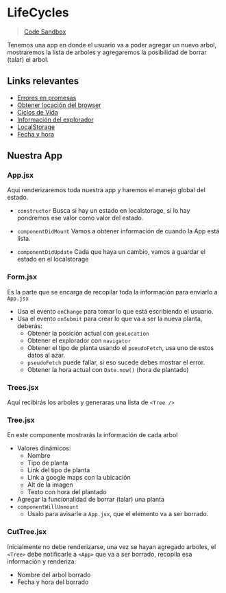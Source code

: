 # LifeCycles

> [Code Sandbox](https://codesandbox.io/s/14-lifecycles-wbn2b)

Tenemos una app en donde el usuario va a poder agregar un nuevo arbol, mostraremos la lista de arboles y agregaremos la posibilidad de borrar (talar) el arbol.

## Links relevantes

-   [Errores en promesas](https://developer.mozilla.org/es/docs/Web/JavaScript/Referencia/Objetos_globales/Promise/catch)
-   [Obtener locación del browser](https://developer.mozilla.org/es/docs/Web/API/Geolocation/getCurrentPosition)
-   [Ciclos de Vida](https://es.reactjs.org/docs/state-and-lifecycle.html)
-   [Información del explorador](https://developer.mozilla.org/es/docs/Web/API/Navigator)
-   [LocalStorage](https://developer.mozilla.org/es/docs/Web/API/Window/localStorage)
-   [Fecha y hora](https://developer.mozilla.org/es/docs/Web/JavaScript/Referencia/Objetos_globales/Date)

## Nuestra App

### App.jsx

Aqui renderizaremos toda nuestra app y haremos el manejo global del estado.

-   `constructor`
    Busca si hay un estado en localstorage, si lo hay pondremos ese valor como valor del estado.

-   `componentDidMount`
    Vamos a obtener información de cuando la App está lista.

-   `componentDidUpdate`
    Cada que haya un cambio, vamos a guardar el estado en el localstorage

### Form.jsx

Es la parte que se encarga de recopilar toda la información para enviarlo a `App.jsx`

-   Usa el evento `onChange` para tomar lo que está escribiendo el usuario.
-   Usa el evento `onSubmit` para crear lo que va a ser la nueva planta, deberás:
    -   Obtener la posición actual con `geoLocation`
    -   Obtener el explorador con `navigator`
    -   Obtener el tipo de planta usando el `pseudoFetch`, usa uno de estos datos al azar.
    -   `pseudoFetch` puede fallar, si eso sucede debes mostrar el error.
    -   Obtener la hora actual con `Date.now()` (hora de plantado)

### Trees.jsx

Aquí recibirás los arboles y generaras una lista de `<Tree />`

### Tree.jsx

En este componente mostrarás la información de cada arbol

-   Valores dinámicos:
    -   Nombre
    -   Tipo de planta
    -   Link del tipo de planta
    -   Link a google maps con la ubicación
    -   Alt de la imagen
    -   Texto con hora del plantado
-   Agregar la funcionalidad de borrar (talar) una planta
-   `componentWillUnmount`
    -   Usalo para avisarle a `App.jsx`, que el elemento va a ser borrado.

### CutTree.jsx

Inicialmente no debe renderizarse, una vez se hayan agregado arboles, el `<Tree>` debe notificarle a `<App>` que va a ser borrado, recopila esa información y renderiza:

-   Nombre del arbol borrado
-   Fecha y hora del borrado
